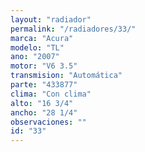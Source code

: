 ```yaml
---
layout: "radiador"
permalink: "/radiadores/33/"
marca: "Acura"
modelo: "TL"
ano: "2007"
motor: "V6 3.5"
transmision: "Automática"
parte: "433877"
clima: "Con clima"
alto: "16 3/4"
ancho: "28 1/4"
observaciones: ""
id: "33"
---
```


